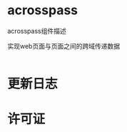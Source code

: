 acrosspass
===

acrosspass组件描述

实现web页面与页面之间的跨域传递数据

```javascript


```


更新日志
=======


许可证
=======

